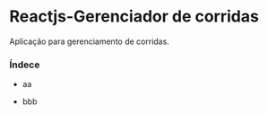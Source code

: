 # Reactjs-Gerenciador de corridas


Aplicação para gerenciamento de corridas.

### Índece
- aa
* bbb
